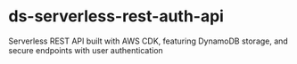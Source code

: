 # ds-serverless-rest-auth-api
Serverless REST API built with AWS CDK, featuring DynamoDB storage, and secure endpoints with user authentication
